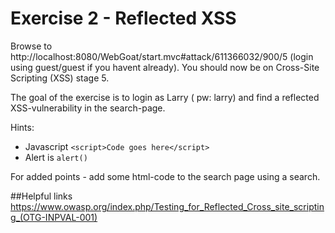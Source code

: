 
# Exercise 2 - Reflected XSS

Browse to http://localhost:8080/WebGoat/start.mvc#attack/611366032/900/5 (login using guest/guest if you havent already). You should now be on Cross-Site Scripting (XSS) stage 5.

The goal of the exercise is to login as Larry ( pw: larry) and find a reflected XSS-vulnerability in the search-page.

Hints:
- Javascript ````<script>Code goes here</script>````
- Alert is ````alert()````

For added points - add some html-code to the search page using a search.

##Helpful links
https://www.owasp.org/index.php/Testing_for_Reflected_Cross_site_scripting_(OTG-INPVAL-001)


